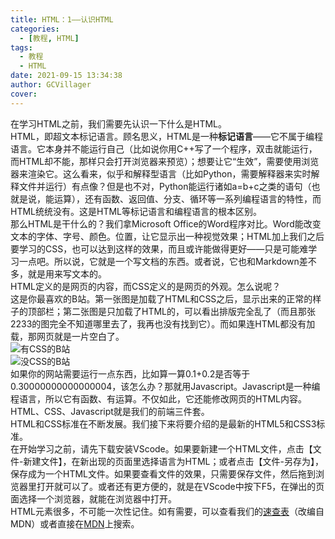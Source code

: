 ```yaml
---
title: HTML：1——认识HTML
categories:
  - [教程, HTML]
tags:
  - 教程
  - HTML
date: 2021-09-15 13:34:38
author: GCVillager
cover:
---
```


在学习HTML之前，我们需要先认识一下什么是HTML。  
HTML，即超文本标记语言。顾名思义，HTML是一种**标记语言**——它不属于编程语言。它本身并不能运行自己（比如说你用C++写了一个程序，双击就能运行，而HTML却不能，那样只会打开浏览器来预览）；想要让它“生效”，需要使用浏览器来渲染它。这么看来，似乎和解释型语言（比如Python，需要解释器来实时解释文件并运行）有点像？但是也不对，Python能运行诸如a=b+c之类的语句（也就是说，能运算），还有函数、返回值、分支、循环等一系列编程语言的特性，而HTML统统没有。这是HTML等标记语言和编程语言的根本区别。  
那么HTML是干什么的？我们拿Microsoft Office的Word程序对比。Word能改变文本的字体、字号、颜色。位置，让它显示出一种视觉效果；HTML加上我们之后要学习的CSS，也可以达到这样的效果，而且或许能做得更好——只是可能难学习一点吧。所以说，它就是一个写文档的东西。或者说，它也和Markdown差不多，就是用来写文本的。  
HTML定义的是网页的内容，而CSS定义的是网页的外观。怎么说呢？  
这是你最喜欢的B站。第一张图是加载了HTML和CSS之后，显示出来的正常的样子的顶部栏；第二张图是只加载了HTML的，可以看出排版完全乱了（而且那张2233的图完全不知道哪里去了，我再也没有找到它）。而如果连HTML都没有加载，那网页就是一片空白了。  
![有CSS的B站](./bili-with-css.png)  
![没CSS的B站](./bili-without-css.png)  
如果你的网站需要运行一点东西，比如算一算0.1+0.2是否等于0.30000000000000004，该怎么办？那就用Javascript。Javascript是一种编程语言，所以它有函数、有运算。不仅如此，它还能修改网页的HTML内容。HTML、CSS、Javascript就是我们的前端三件套。  
HTML和CSS标准在不断发展。我们接下来将要介绍的是最新的HTML5和CSS3标准。  
在开始学习之前，请先下载安装VScode。如果要新建一个HTML文件，点击【文件-新建文件】，在新出现的页面里选择语言为HTML；或者点击【文件-另存为】，保存成为一个HTML文件。如果要查看文件的效果，只需要保存文件，然后拖到浏览器里打开就可以了。或者还有更方便的，就是在VScode中按下F5，在弹出的页面选择一个浏览器，就能在浏览器中打开。  
HTML元素很多，不可能一次性记住。如有需要，可以查看我们的[速查表](https://yjzxclub.github.io/3cef15e95027/)（改编自MDN）或者直接在[MDN](https://developer.mozilla.org/zh-CN/docs/Learn)上搜索。  
